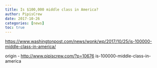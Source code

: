```yaml
---
title: Is $100,000 middle class in America?
author: PipisCrew
date: 2017-10-26
categories: [news]
toc: true
---
```


https://www.washingtonpost.com/news/wonk/wp/2017/10/25/is-100000-middle-class-in-america/

origin - http://www.pipiscrew.com/?p=10676 is-100000-middle-class-in-america